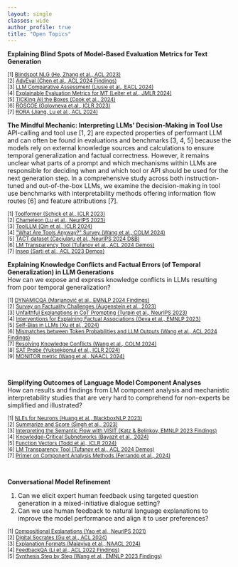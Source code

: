 ```yaml
---
layout: single
classes: wide
author_profile: true
title: "Open Topics"
---
```


<!-- MetricX -->
**Explaining Blind Spots of Model-Based Evaluation Metrics for Text Generation**
<p style="font-size:smaller;">
[1] <a href="https://aclanthology.org/2023.acl-long.674/">Blindspot NLG (He, Zhang et al., ACL 2023)</a><br>
[2] <a href="https://aclanthology.org/2024.findings-acl.80/">AdvEval (Chen et al., ACL 2024 Findings)</a><br>
[3] <a href="https://aclanthology.org/2024.eacl-long.8/">LLM Comparative Assessment (Liusie et al., EACL 2024)</a><br>
[4] <a href="https://www.jmlr.org/papers/v25/22-0416.html">Explainable Evaluation Metrics for MT (Leiter et al., JMLR 2024)</a><br>
[5] <a href="https://arxiv.org/abs/2410.03608">TICKing All the Boxes (Cook et al., 2024)</a><br>
[6] <a href="https://openreview.net/forum?id=xYlJRpzZtsY">ROSCOE (Golovneva et al., ICLR 2023)</a><br>
[7] <a href="https://aclanthology.org/2024.acl-long.60/">RORA (Jiang, Lu et al., ACL 2024)</a>
</p>

<!-- MindMech -->
**The Mindful Mechanic: Interpreting LLMs' Decision-Making in Tool Use**  
API-calling and tool use [1, 2] are expected properties of performant LLM and can often be found in evaluations and benchmarks [3, 4, 5] because the models rely on external knowledge sources and calculations to ensure temporal generalization and factual correctness.
However, it remains unclear what parts of a prompt and which mechanisms within LLMs are responsible for deciding when and which tool or API should be used for the next generation step.
In a comprehensive study across both instruction-tuned and out-of-the-box LLMs, we examine the decision-making in tool use benchmarks with interpretability methods offering information flow routes [6] and feature attributions [7].
<p style="font-size:smaller;">
[1] <a href="https://openreview.net/forum?id=Yacmpz84TH">Toolformer (Schick et al., ICLR 2023)</a><br>
[2] <a href="https://openreview.net/forum?id=HtqnVSCj3q">Chameleon (Lu et al., NeurIPS 2023)</a><br>
[3] <a href="https://openreview.net/forum?id=dHng2O0Jjr">ToolLLM (Qin et al., ICLR 2024)</a><br>
[4] <a href="https://openreview.net/forum?id=Xh1B90iBSR">"What Are Tools Anyway?" Survey (Wang et al., COLM 2024)</a><br>
[5] <a href="https://openreview.net/forum?id=Km2XEjH0I5">TACT dataset (Caciularu et al., NeurIPS 2024 D&B)</a><br>
[6] <a href="https://aclanthology.org/2024.acl-demos.6/">LM Transparency Tool (Tufanov et al., ACL 2024 Demos)</a><br>
[7] <a href="https://aclanthology.org/2023.acl-demo.40/">Inseq (Sarti et al., ACL 2023 Demos)</a>
</p>

<!-- DeLoreason -->
**Explaining Knowledge Conflicts and Factual Errors (of Temporal Generalization) in LLM Generations**  
How can we expose and express knowledge conflicts in LLMs resulting from poor temporal generalization?  
<p style="font-size:smaller;">
[1] <a href="https://arxiv.org/abs/2407.17023">DYNAMICQA (Marjanović et al., EMNLP 2024 Findings)</a><br>
[2] <a href="http://arxiv.org/abs/2310.05189">Survey on Factuality Challenges (Augenstein et al., 2023)</a><br>
[3] <a href="https://openreview.net/forum?id=bzs4uPLXvi">Unfaithful Explanations in CoT Prompting (Turpin et al., NeurIPS 2023)</a><br>
[4] <a href="https://aclanthology.org/2023.emnlp-main.751/">Interventions for Explaining Factual Associations (Geva et al., EMNLP 2023)</a><br>
[5] <a href="https://arxiv.org/abs/2402.11436">Self-Bias in LLMs (Xu et al., 2024)</a><br>
[6] <a href="https://aclanthology.org/2024.findings-acl.441">Mismatches between Token Probabilities and LLM Outputs (Wang et al., ACL 2024 Findings)</a><br>
[7] <a href="http://arxiv.org/abs/2310.00935">Resolving Knowledge Conflicts (Wang et al., COLM 2024)</a><br>
[8] <a href="https://openreview.net/forum?id=gfFVATffPd">SAT Probe (Yuksekgonul et al., ICLR 2024)</a><br>
[9] <a href="https://aclanthology.org/2024.naacl-long.46/">MONITOR metric (Wang et al., NAACL 2024)</a>
</p><br>

<!-- CircuiTeX -->
**Simplifying Outcomes of Language Model Component Analyses**  
How can results and findings from LM component analysis and mechanistic interpretability studies that are very hard to comprehend for non-experts be simplified and illustrated?  
<p style="font-size:smaller;">
[1] <a href="https://aclanthology.org/2023.blackboxnlp-1.24/">NLEs for Neurons (Huang et al., BlackboxNLP 2023)</a><br>
[2] <a href="https://arxiv.org/abs/2305.09863">Summarize and Score (Singh et al., 2023)</a><br>
[3] <a href="https://aclanthology.org/2023.findings-emnlp.939/">Interpreting the Semantic Flow with VISIT (Katz & Belinkov, EMNLP 2023 Findings)</a><br>
[4] <a href="https://arxiv.org/abs/2310.03084">Knowledge-Critical Subnetworks (Bayazit et al., 2024)</a><br>
[5] <a href="https://arxiv.org/abs/2310.15213">Function Vectors (Todd et al., ICLR 2024)</a><br>
[6] <a href="https://aclanthology.org/2024.acl-demos.6/">LM Transparency Tool (Tufanov et al., ACL 2024 Demos)</a><br>
[7] <a href="https://arxiv.org/abs/2405.00208">Primer on Component Analysis Methods (Ferrando et al., 2024)</a>
</p><br>

<!-- InquAIrer -->
**Conversational Model Refinement**  
1. Can we elicit expert human feedback using targeted question generation in a mixed-initiative dialogue setting?
2. Can we use human feedback to natural language explanations to improve the model performance and align it to user preferences?
<p style="font-size:smaller;">
[1] <a href="https://arxiv.org/abs/2103.10415">Compositional Explanations (Yao et al., NeurIPS 2021)</a><br>
[2] <a href="https://aclanthology.org/2024.acl-long.302/">Digital Socrates (Gu et al., ACL 2024)</a><br>
[3] <a href="https://aclanthology.org/2024.naacl-long.168/">Explanation Formats (Malaviya et al., NAACL 2024)</a><br>
[4] <a href="https://aclanthology.org/2022.findings-acl.75/">FeedbackQA (Li et al., ACL 2022 Findings)</a><br>
[5] <a href="https://aclanthology.org/2023.findings-emnlp.791/">Synthesis Step by Step (Wang et al., EMNLP 2023 Findings)</a>
</p><br>
